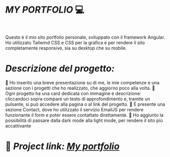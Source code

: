 #  *MY PORTFOLIO* :computer:

<div id="top"></div>
<br />
<div align="center">
  </a>
  <p align="center">
  </p>
</div>

Questo è il mio sito portfolio personale, sviluppato con il framework Angular.
Ho utilizzato Tailwind CSS e CSS per la grafica e per rendere il sito completamente responsive, sia su desktop che su mobile.

# *Descrizione del progetto:*

🔹 Ho inserito una breve presentazione su di me, le mie competenze e una sezione con i progetti che ho realizzato, che aggiorno poco alla volta.
🔹 Ogni progetto ha una card dedicata con immagine e descrizione: cliccandoci sopra compare un testo di approfondimento e, tramite un pulsante, si può accedere alla pagina o al link del progetto.
🔹 È presente una sezione Contact, dove ho utilizzato il servizio EmailJS per rendere funzionante il form e poter essere contattato direttamente.
🔹 Ho aggiunto la possibilità di passare dalla dark mode alla light mode, per rendere il sito più accattivante

# :link: *Project link: [My portfolio](https://ila1997.github.io/personal-website/)*